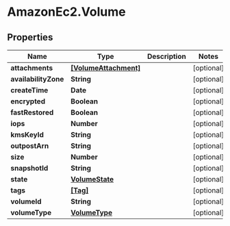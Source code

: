 # AmazonEc2.Volume

## Properties

Name | Type | Description | Notes
------------ | ------------- | ------------- | -------------
**attachments** | [**[VolumeAttachment]**](VolumeAttachment.md) |  | [optional] 
**availabilityZone** | **String** |  | [optional] 
**createTime** | **Date** |  | [optional] 
**encrypted** | **Boolean** |  | [optional] 
**fastRestored** | **Boolean** |  | [optional] 
**iops** | **Number** |  | [optional] 
**kmsKeyId** | **String** |  | [optional] 
**outpostArn** | **String** |  | [optional] 
**size** | **Number** |  | [optional] 
**snapshotId** | **String** |  | [optional] 
**state** | [**VolumeState**](VolumeState.md) |  | [optional] 
**tags** | [**[Tag]**](Tag.md) |  | [optional] 
**volumeId** | **String** |  | [optional] 
**volumeType** | [**VolumeType**](VolumeType.md) |  | [optional] 


